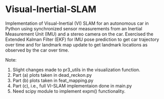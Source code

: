 # Visual-Inertial-SLAM
Implementation of Visual-Inertial (VI) SLAM for an autonomous car in Python using synchronized sensor measurements from an Inertial Measurement Unit (IMU) and a stereo camera on the car. Exercised the Extended Kalman Filter (EKF) for IMU pose prediction to get car trajectory over time and for landmark map update to get landmark locations as observed by the car over time.

Note:

1) Slight changes made to pr3_utils in the visualization function.
2) Part (a) plots taken in dead_reckon.py
3) Part (b) plots taken in feat_mapping.py
4) Part (c), i.e., full VI-SLAM implementaion done in main.py
5) Need scipy module to implement expm() functionality.

